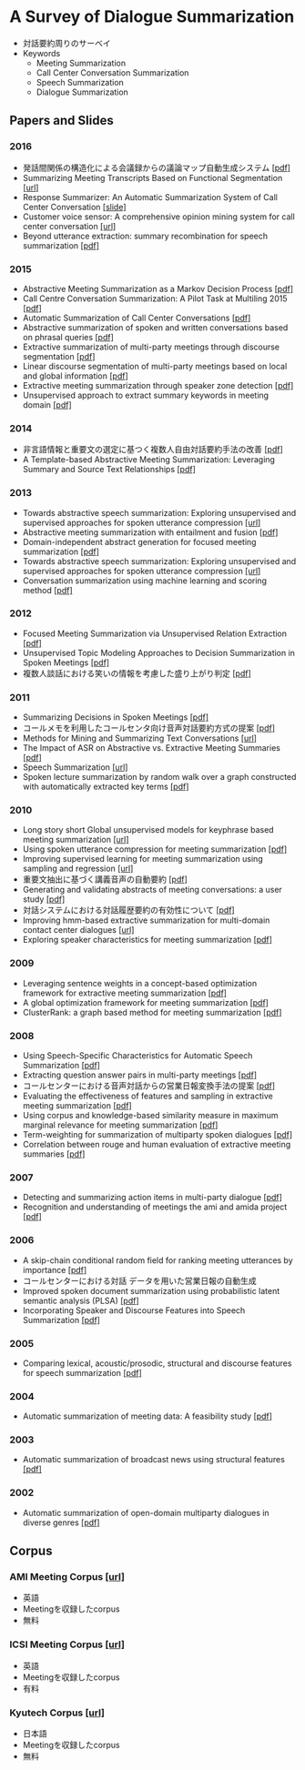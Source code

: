 # A Survey of Dialogue Summarization
- 対話要約周りのサーベイ
- Keywords
  - Meeting Summarization
  - Call Center Conversation Summarization
  - Speech Summarization
  - Dialogue Summarization

## Papers and Slides
### 2016
- 発話間関係の構造化による会議録からの議論マップ自動生成システム 
[[pdf]](http://db-event.jpn.org/deim2016/papers/288.pdf)
- Summarizing Meeting Transcripts Based on Functional Segmentation 
[[url]](http://ieeexplore.ieee.org/document/7501601/)
- Response Summarizer: An Automatic Summarization System of Call Center Conversation 
[[slide]](http://www.slideshare.net/pfi/response-summarizer-an-automatic-summarization-system-of-call-center-conversation)
- Customer voice sensor: A comprehensive opinion mining system for call center conversation
[[url]](http://ieeexplore.ieee.org/abstract/document/7529578/)
- Beyond utterance extraction: summary recombination for speech summarization
[[pdf]](http://pageperso.lif.univ-mrs.fr/~benoit.favre/papers/favre_is2016a.pdf)

### 2015
- Abstractive Meeting Summarization as a Markov Decision Process
[[pdf]](http://www.ufv.ca/media/assets/computer-information-systems/gabriel-murray/publications/canadian-ai-2015-1.pdf)
- Call Centre Conversation Summarization: A Pilot Task at Multiling 2015
[[pdf]](http://www.sensei-conversation.eu/wp-content/uploads/2015/09/SIGDIAL33.pdf)
- Automatic Summarization of Call Center Conversations
[[pdf]](http://sisl.disi.unitn.it/wp-content/uploads/2015/11/ASRU15-SpeechSummarizationDemo.pdf)
- Abstractive summarization of spoken and written conversations based on phrasal queries
[[pdf]](http://www.aclweb.org/anthology/P14-1115)
- Extractive summarization of multi-party meetings through discourse segmentation
[[pdf]](https://www.cambridge.org/core/services/aop-cambridge-core/content/view/CE724A3DE9769703B4E2700C5CDE3230/S1351324914000199a.pdf/extractive-summarization-of-multi-party-meetings-through-discourse-segmentation.pdf)
- Linear discourse segmentation of multi-party meetings based on local and global information
[[pdf]](http://delivery.acm.org/10.1145/2830000/2824173/p1879-bokaei.pdf?ip=131.113.101.130&id=2824173&acc=ACTIVE%20SERVICE&key=D2341B890AD12BFE.3544E7C56679C917.4D4702B0C3E38B35.4D4702B0C3E38B35&CFID=862390833&CFTOKEN=10199898&__acm__=1478516693_25259b80b468dea72120e96ed72c084a)
- Extractive meeting summarization through speaker zone detection
[[pdf]](http://libtreasures.utdallas.edu/xmlui/bitstream/handle/10735.1/5093/JECS-4983-4514.04.pdf?sequence=1)
- Unsupervised approach to extract summary keywords in meeting domain
[[pdf]](http://www.eurasip.org/Proceedings/Eusipco/Eusipco2015/papers/1570104351.pdf)

### 2014
- 非言語情報と重要文の選定に基つく複数人自由対話要約手法の改善
[[pdf]](http://www.anlp.jp/proceedings/annual_meeting/2014/pdf_dir/P6-18.pdf)
- A Template-based Abstractive Meeting Summarization: Leveraging Summary and Source Text Relationships
[[pdf]](https://www.aclweb.org/anthology/W/W14/W14-4407.pdf)

### 2013
- Towards abstractive speech summarization: Exploring unsupervised and supervised approaches for spoken utterance compression
[[url]](http://ieeexplore.ieee.org/abstract/document/6488744/)
- Abstractive meeting summarization with entailment and fusion
[[pdf]](http://www.aclweb.org/anthology/W13-2117)
- Domain-independent abstract generation for focused meeting summarization
[[pdf]](https://www.cs.cornell.edu/home/cardie/papers/acl13-Domain.pdf)
- Towards abstractive speech summarization: Exploring unsupervised and supervised approaches for spoken utterance compression
[[url]](http://ieeexplore.ieee.org/abstract/document/6488744/)
- Conversation summarization using machine learning and scoring method
[[pdf]](http://www.pluto.ai.kyutech.ac.jp/~shimada/paper/pacling2013.pdf)

### 2012
- Focused Meeting Summarization via Unsupervised Relation Extraction 
[[pdf]](http://www.ccs.neu.edu/home/luwang/papers/SIGDIAL2012b.pdf)
- Unsupervised Topic Modeling Approaches to Decision Summarization in Spoken Meetings 
[[pdf]](https://www.cs.cornell.edu/home/cardie/papers/SIGDIAL13-Unsupervised.pdf)
- 複数人談話における笑いの情報を考慮した盛り上がり判定
[[pdf]](http://ci.nii.ac.jp/els/110009588597.pdf?id=ART0010043625&type=pdf&lang=jp&host=cinii&order_no=&ppv_type=0&lang_sw=&no=1478516103&cp=)

### 2011
- Summarizing Decisions in Spoken Meetings 
[[pdf]](http://www.ccs.neu.edu/home/luwang/papers/ACL2011.pdf)
- コールメモを利用したコールセンタ向け音声対話要約方式の提案
[[pdf]](http://www.anlp.jp/proceedings/annual_meeting/2011/pdf_dir/B4-4.pdf)
- Methods for Mining and Summarizing Text Conversations
[[url]](http://www.morganclaypool.com/doi/abs/10.2200/S00363ED1V01Y201105DTM017)
- The Impact of ASR on Abstractive vs. Extractive Meeting Summaries
[[pdf]](http://www.cs.ubc.ca/~gabrielm/inter2010.pdf)
- Speech Summarization
[[url]](http://onlinelibrary.wiley.com/doi/10.1002/9781119992691.ch13/summary)
- Spoken lecture summarization by random walk over a graph constructed with automatically extracted key terms
[[pdf]](http://www.cs.cmu.edu/~yvchen/doc/IS11_Summar.pdf)

### 2010
- Long story short Global unsupervised models for keyphrase based meeting summarization
[[url]](http://www.sciencedirect.com/science/article/pii/S0167639310001019)
- Using spoken utterance compression for meeting summarization
[[pdf]](http://www.cs.ucf.edu/~feiliu/papers/SLT_2010.pdf)
- Improving supervised learning for meeting summarization using sampling and regression
[[url]](http://www.sciencedirect.com/science/article/pii/S0885230809000394)
- 重要文抽出に基づく講義音声の自動要約
[[pdf]](https://www.google.co.jp/url?sa=t&rct=j&q=&esrc=s&source=web&cd=1&ved=0ahUKEwjjvfuX84nQAhWMnpQKHcasCxUQFggdMAA&url=https%3A%2F%2Fipsj.ixsq.nii.ac.jp%2Fej%2Findex.php%3Faction%3Dpages_view_main%26active_action%3Drepository_action_common_download%26item_id%3D68731%26item_no%3D1%26attribute_id%3D1%26file_no%3D1%26page_id%3D13%26block_id%3D8&usg=AFQjCNFfp-TdL3ivZdS4RTVMEn1086GFWg&sig2=ofRX_p4zr1o5PnqjwEh3Vg)
- Generating and validating abstracts of meeting conversations: a user study
[[pdf]](https://www.aclweb.org/anthology/W/W10/W10-4211.pdf)
- 対話システムにおける対話履歴要約の有効性について
[[pdf]](https://www.google.co.jp/url?sa=t&rct=j&q=&esrc=s&source=web&cd=5&cad=rja&uact=8&ved=0ahUKEwiMkK-1t47QAhVFVLwKHVFyBI4QFgg0MAQ&url=https%3A%2F%2Fipsj.ixsq.nii.ac.jp%2Fej%2F%3Faction%3Drepository_uri%26item_id%3D67600%26file_id%3D1%26file_no%3D1&usg=AFQjCNGQZ_czhOJvjjgrVzahkcwlpcQ-JQ&sig2=9DeNGvsDWJlXtsI_0f2v6w)
- Improving hmm-based extractive summarization for multi-domain contact center dialogues
[[url]](http://ieeexplore.ieee.org/abstract/document/5700823/)
- Exploring speaker characteristics for meeting summarization
[[pdf]](http://www.cs.ucf.edu/~feiliu/papers/INTERSPEECH_2010.pdf)

### 2009
- Leveraging sentence weights in a concept-based optimization framework for extractive meeting summarization
[[pdf]](http://www.hlt.utdallas.edu/~shasha/papers/interspeech2009_xie.pdf)
- A global optimization framework for meeting summarization
[[pdf]](http://citeseerx.ist.psu.edu/viewdoc/download?doi=10.1.1.186.9577&rep=rep1&type=pdf)
- ClusterRank: a graph based method for meeting summarization
[[pdf]](http://www5.informatik.uni-erlangen.de/Forschung/Publikationen/2009/Garg09-CAG.pdf)

### 2008
- Using Speech-Specific Characteristics for Automatic Speech Summarization
[[pdf]](http://www.ufv.ca/media/assets/computer-information-systems/gabriel-murray/publications/murray-thesis.pdf)
- Extracting question answer pairs in multi-party meetings
[[pdf]](https://www.sri.com/sites/default/files/publications/extracting_question_answer_pairs_in_multi-party_meetings.pdf)
- コールセンターにおける音声対話からの営業日報変換手法の提案
[[pdf]](http://www.anlp.jp/proceedings/annual_meeting/2008/pdf_dir/PB2-2.pdf)
- Evaluating the effectiveness of features and sampling in extractive meeting summarization
[[pdf]](http://www.hlt.utdallas.edu/~yangl/papers/SLT08_summarization.pdf)
- Using corpus and knowledge-based similarity measure in maximum marginal relevance for meeting summarization
[[pdf]](http://www.icsi.berkeley.edu/pubs/speech/usingcorpus08.pdf)
- Term-weighting for summarization of multiparty spoken dialogues
[[pdf]](http://www.cstr.ed.ac.uk/downloads/publications/2008/murray-mlmi07.pdf)
- Correlation between rouge and human evaluation of extractive meeting summaries
[[pdf]](http://www.aclweb.org/anthology/P08-2051)

### 2007
- Detecting and summarizing action items in multi-party dialogue
[[pdf]](http://www.eecs.qmul.ac.uk/~mpurver/papers/purver-et-al07sigdial.pdf)
- Recognition and understanding of meetings the ami and amida project
[[pdf]](http://www.cstr.ed.ac.uk/downloads/publications/2007/ami-asru2007.pdf)

### 2006
- A skip-chain conditional random field for ranking meeting utterances by importance
[[pdf]](http://www.cs.columbia.edu/nlp/papers/2006/galley_06b.pdf)
- コールセンターにおける対話 データを用いた営業日報の自動生成
- Improved spoken document summarization using probabilistic latent semantic analysis (PLSA)
[[pdf]](http://ieeexplore.ieee.org/stamp/stamp.jsp?arnumber=1660177)
- Incorporating Speaker and Discourse Features into Speech Summarization
[[pdf]](http://www.aclweb.org/anthology/N06-1047)

### 2005
- Comparing lexical, acoustic/prosodic, structural and discourse features for speech summarization
[[pdf]](http://www.cs.columbia.edu/nlp/papers/2005/maskey_hirschberg_05.pdf)

### 2004
- Automatic summarization of meeting data: A feasibility study
[[pdf]](http://www.cs.ru.nl/~kraaijw/pubs/Keyword/papers/meeting_sum_tno.pdf)

### 2003
- Automatic summarization of broadcast news using structural features
[[pdf]](http://www.cs.columbia.edu/nlp/papers/2003/maskey_hirschberg_03.pdf)

### 2002
- Automatic summarization of open-domain multiparty dialogues in diverse genres
[[pdf]](http://www.aclweb.org/anthology/J02-4003)

## Corpus
### AMI Meeting Corpus [[url]](http://groups.inf.ed.ac.uk/ami/corpus/)
- 英語
- Meetingを収録したcorpus
- 無料

### ICSI Meeting Corpus [[url]](http://www1.icsi.berkeley.edu/Speech/mr/)
- 英語
- Meetingを収録したcorpus
- 有料

### Kyutech Corpus [[url]](http://www.pluto.ai.kyutech.ac.jp/~shimada/resources.html)
- 日本語
- Meetingを収録したcorpus
- 無料

